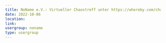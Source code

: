 ```yaml
---
title: NoName e.V.: Virtueller Chaostreff unter https://whereby.com/chaos-hd?roundedCornersOff
date: 2022-10-06
location: 
link: 
usergroup: noname
type: usergroup
---
```

